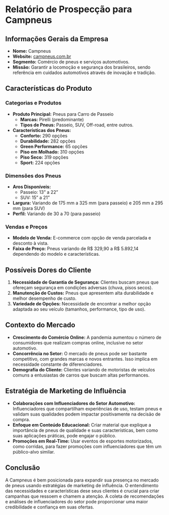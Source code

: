 # Relatório de Prospecção para Campneus

## Informações Gerais da Empresa
- **Nome:** Campneus
- **Website:** [campneus.com.br](http://www.campneus.com.br)
- **Segmento:** Comércio de pneus e serviços automotivos.
- **Missão:** Garantir a locomoção e segurança dos brasileiros, sendo referência em cuidados automotivos através de inovação e tradição.

## Características do Produto
### Categorias e Produtos
- **Produto Principal:** Pneus para Carro de Passeio
  - **Marcas:** Pirelli (predominante)
  - **Tipos de Pneus:** Passeio, SUV, Off-road, entre outros.
- **Características dos Pneus:**
  - **Conforto:** 290 opções
  - **Durabilidade:** 282 opções
  - **Green Performance:** 65 opções
  - **Piso em Molhado:** 310 opções
  - **Piso Seco:** 319 opções
  - **Sport:** 224 opções

### Dimensões dos Pneus
- **Aros Disponíveis:**
  - Passeio: 13” a 22”
  - SUV: 15” a 21”
- **Largura:** Variando de 175 mm a 325 mm (para passeio) e 205 mm a 295 mm (para SUV)
- **Perfil:** Variando de 30 a 70 (para passeio)

### Vendas e Preços
- **Modelo de Venda:** E-commerce com opção de venda parcelada e desconto à vista.
- **Faixa de Preço:** Pneus variando de R$ 329,90 a R$ 5.892,14 dependendo do modelo e características.

## Possíveis Dores do Cliente
1. **Necessidade de Garantia de Segurança:** Clientes buscam pneus que ofereçam segurança em condições adversas (chuva, pisos secos).
2. **Manutenção de Custos:** Pneus que apresentem alta durabilidade e melhor desempenho de custo.
3. **Variedade de Opções:** Necessidade de encontrar a melhor opção adaptada ao seu veículo (tamanhos, performance, tipo de uso).

## Contexto do Mercado
- **Crescimento do Comércio Online:** A pandemia aumentou o número de consumidores que realizam compras online, inclusive no setor automotivo.
- **Concorrência no Setor:** O mercado de pneus pode ser bastante competitivo, com grandes marcas e novos entrantes. Isso implica em necessidade constante de diferenciadores.
- **Demografia do Cliente:** Clientes variando de motoristas de veículos comuns a entusiastas de carros que buscam altas performances.

## Estratégia de Marketing de Influência
- **Colaborações com Influenciadores do Setor Automotivo:** Influenciadores que compartilham experiências de uso, testam pneus e validam suas qualidades podem impactar positivamente na decisão de compra.
- **Enfoque em Conteúdo Educacional:** Criar material que explique a importância de pneus de qualidade e suas características, bem como suas aplicações práticas, pode engajar o público.
- **Promoções em Real-Time:** Usar eventos de esportes motorizados, como corridas, para fazer promoções com influenciadores que têm um público-alvo similar.

## Conclusão
A Campneus é bem posicionada para expandir sua presença no mercado de pneus usando estratégias de marketing de influência. O entendimento das necessidades e características dese seus clientes é crucial para criar campanhas que ressoem e chamem a atenção. A coleta de recomendações e análises de influenciadores do setor pode proporcionar uma maior credibilidade e confiança em suas ofertas.